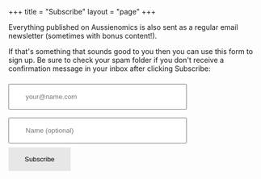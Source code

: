 +++
title = "Subscribe"
layout = "page"
+++

Everything published on Aussienomics is also sent as a regular email newsletter (sometimes with bonus content!). 

If that's something that sounds good to you then you can use this form to sign up. Be sure to check your spam folder if you don't receive a confirmation message in your inbox after clicking Subscribe:

<form method="post" action="https://list.aussienomics.com/subscription/form" class="listmonk-form">
<input type="hidden" name="nonce" />
<input type="email" name="email" required placeholder="your@name.com" style="width: 70%;padding: 1rem 2rem;margin: 8px 0;box-sizing: border-box;" type="email" name="email" id="bd-email" />
<input type="text" name="name" placeholder="Name (optional)" style="width: 70%;padding: 1rem 2rem;margin: 8px 0;box-sizing: border-box;" type="email" name="email" id="bd-email" />
<input checked="true" id="f89c3" type="checkbox" name="l" checked value="f89c33e4-0b72-4f6b-ab3b-22b743f3a53a" checked style="visibility: hidden;" />
<label for="f89c3" style="visibility: hidden;" /></label><br/>
<input type="submit" value="Subscribe" style="background-color: #e7e7e7; color: black;border: none;padding: 1rem 2rem;text-align: center;text-decoration: none;display: inline-block;" />
</form>